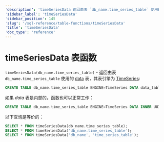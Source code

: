```yaml
---
'description': 'timeSeriesData 返回由表 `db_name.time_series_table` 使用的数据表，其表引擎是 TimeSeries.'
'sidebar_label': 'timeSeriesData'
'sidebar_position': 145
'slug': '/sql-reference/table-functions/timeSeriesData'
'title': 'timeSeriesData'
'doc_type': 'reference'
---
```



# timeSeriesData 表函数

`timeSeriesData(db_name.time_series_table)` - 返回由表 `db_name.time_series_table` 使用的 [data](../../engines/table-engines/integrations/time-series.md#data-table) 表，其表引擎为 [TimeSeries](../../engines/table-engines/integrations/time-series.md):

```sql
CREATE TABLE db_name.time_series_table ENGINE=TimeSeries DATA data_table
```

如果 _data_ 表是内部的，函数也可以正常工作：

```sql
CREATE TABLE db_name.time_series_table ENGINE=TimeSeries DATA INNER UUID '01234567-89ab-cdef-0123-456789abcdef'
```

以下查询是等价的：

```sql
SELECT * FROM timeSeriesData(db_name.time_series_table);
SELECT * FROM timeSeriesData('db_name.time_series_table');
SELECT * FROM timeSeriesData('db_name', 'time_series_table');
```
